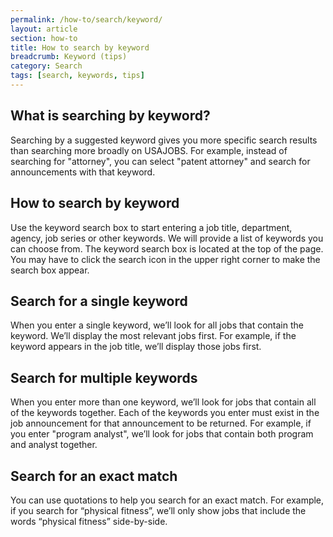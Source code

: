 ```yaml
---
permalink: /how-to/search/keyword/
layout: article
section: how-to
title: How to search by keyword
breadcrumb: Keyword (tips)
category: Search
tags: [search, keywords, tips]
---
```

## What is searching by keyword?  

Searching by a suggested keyword gives you more specific search results than searching more broadly on USAJOBS. For example, instead of searching for "attorney", you can select "patent attorney" and search for announcements with that keyword.  

## How to search by keyword
Use the keyword search box to start entering a job title, department, agency, job series or other keywords. We will provide a list of keywords you can choose from. The keyword search box is located at the top of the page. You may have to click the search icon in the upper right corner to make the search box appear.

## Search for a single keyword

When you enter a single keyword, we’ll look for all jobs that contain the keyword.  We’ll display the most relevant jobs first. For example, if the keyword appears in the job title, we’ll display those jobs first.

## Search for multiple keywords

When you enter more than one keyword, we’ll look for jobs that contain all of the keywords together. Each of the keywords you enter must exist in the job announcement for that announcement to be returned. For example, if you enter "program analyst", we’ll look for jobs that contain both program and analyst together.

## Search for an exact match

You can use quotations to help you search for an exact match. For example, if you search for “physical fitness”, we’ll only show jobs that include the words “physical fitness” side-by-side.
